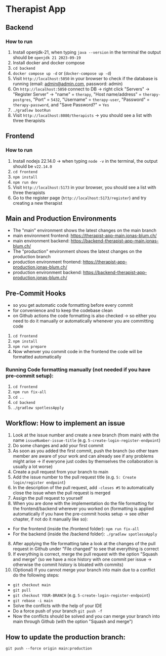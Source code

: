 # Therapist App

## Backend

### How to run

1. Install openjdk-21, when typing `java --version` in the terminal the output should be `openjdk 21 2023-09-19`
2. Install docker and docker compose
3. `cd backend`
4. `docker compose up -d` or (`docker-compose up -d`)
5. Visit `http://localhost:5050` in your browser to check if the database is running (email: admin@admin.com, password: admin)
6. On `http://localhost:5050` connect to DB -> right click "Servers" -> "Register Server" -> "name" = `therapy`, "Host name/address" = `therapy-postgres`, "Port" = `5432`, "Username" = `therapy-user`, "Password" = `therapy-password`, and "Save Password?" = `Yes`
7. `./gradlew bootRun`
8. Visit `http://localhost:8080/therapists` -> you should see a list with three therapists

## Frontend

### How to run

1. Install nodejs 22.14.0 -> when typing `node -v` in the terminal, the output should be `v22.14.0`
2. `cd frontend`
3. `npm install`
4. `npm run dev`
5. Visit `http://localhost:5173` in your browser, you should see a list with three therapists
6. Go to the register page (`http://localhost:5173/register`) and try creating a new therapist

## Main and Production Environments

- The "main" environment shows the latest changes on the main branch
- main environment frontend: https://therapist-app-main.jonas-blum.ch/
- main environment backend: https://backend-therapist-app-main.jonas-blum.ch/
- The "production" environment shows the latest changes on the production branch
- production environment frontend: https://therapist-app-production.jonas-blum.ch/
- production environment backend: https://backend-therapist-app-production.jonas-blum.ch/

## Pre-Commit Hooks

- so you get automatic code formatting before every commit
- for convenience and to keep the codebase clean
- on Github actions the code formatting is also checked -> so either you need to do it manually or automatically whenever you are committing code

1. `cd frontend`
2. `npm install`
3. `npm run prepare`
4. Now whenver you commit code in the frontend the code will be formatted automatically

### Running Code formatting manually (not needed if you have pre-commit setup):

1. `cd frontend`
2. `npm run fix-all`
3. `cd ..`
4. `cd backend`
5. `./gradlew spotlessApply`

## Workflow: How to implement an issue

1. Look at the issue number and create a new branch (from main) with the name `issueNumber-issue-title` (e.g. `5-create-login-register-endpoint`)
2. Do some changes and add your first commit
3. As soon as you added the first commit, push the branch (so other team member are aware of your work and can already see if any problems might arise -> if everyone just codes by themselves the collaboration is usually a lot worse)
4. Create a pull request from your branch to main
5. Add the issue number to the pull request title (e.g. `5: Create login/register endpoint`)
6. In the description of the pull request, add `-closes #5` to automatically close the issue when the pull request is merged
7. Assign the pull request to yourself
8. When you are done with the implementation do the file formatting for the frontend/backend wherever you worked on (formatting is applied automatically if you have the pre-commit hooks setup -> see other chapter, if not do it manually like so):

- For the frontend (inside the /frontend folder): `npm run fix-all`
- For the backend (inside the /backend folder): `./gradlew spotlessApply`

8. After applying the file formatting take a look at the changes of the pull request in Github under "File changed" to see that everything is correct
9. If everything is correct, merge the pull request with the option "Squash and merge" (so we have a nice history with one commit per issue -> otherwise the commit history is bloated with commits)
10. (Optional) If you cannot merge your branch into main due to a conflict do the following steps:

- `git checkout main`
- `git pull`
- `git checkout YOUR-BRANCH` (e.g. `5-create-login-register-endpoint`)
- `git rebase -i main`
- Solve the conflicts with the help of your IDE
- Do a force push of your branch `git push -f`
- Now the conflicts should be solved and you can merge your branch into main through Github (with the option "Squash and merge")

## How to update the production branch:

`git push --force origin main:production`
